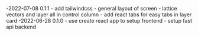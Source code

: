 -2022-07-08 0.1.1
    - add tailwindcss
    - general layout of screen
    - lattice vectors and layer all in control column
    - add react tabs for easy tabs in layer card
-2022-06-28 0.1.0
    - use create react app to setup frontend
    - setup fast api backend